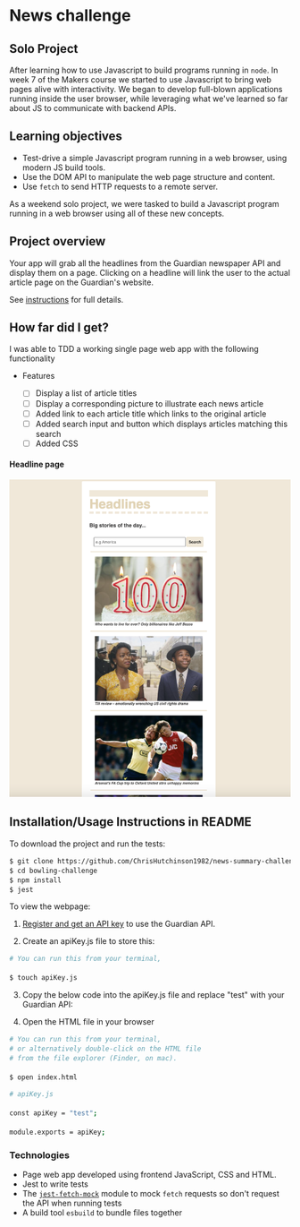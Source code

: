 # News challenge

## Solo Project

After learning how to use Javascript to build programs running in `node`. In week 7 of the Makers course we started to use Javascript to bring web pages alive with interactivity. We began to develop full-blown applications running inside the user browser, while leveraging what we've learned so far about JS to communicate with backend APIs.

## Learning objectives

- Test-drive a simple Javascript program running in a web browser, using modern JS build tools.
- Use the DOM API to manipulate the web page structure and content.
- Use `fetch` to send HTTP requests to a remote server.

As a weekend solo project, we were tasked to build a Javascript program running in a web browser using all of these new concepts.

## Project overview

Your app will grab all the headlines from the Guardian newspaper API and display them on a
page. Clicking on a headline will link the user to the actual article page on the Guardian's website.

See [instructions](instructions.md) for full details.

## How far did I get?

I was able to TDD a working single page web app with the following functionality

- Features

  - [ ] Display a list of article titles
  - [ ] Display a corresponding picture to illustrate each news article
  - [ ] Added link to each article title which links to the original article
  - [ ] Added search input and button which displays articles matching this search
  - [ ] Added CSS

#### Headline page

![Headlines page screenshot](./images/news-summary-project-headlines-page-screenshot-one.png)

## Installation/Usage Instructions in README

To download the project and run the tests:

```sh
$ git clone https://github.com/ChrisHutchinson1982/news-summary-challenge.git
$ cd bowling-challenge
$ npm install
$ jest
```

To view the webpage:

1. [Register and get an API
   key](https://open-platform.theguardian.com/access/) to use the Guardian API.

2. Create an apiKey.js file to store this:

```bash
# You can run this from your terminal,

$ touch apiKey.js
```

3. Copy the below code into the apiKey.js file and replace "test" with your Guardian API:

4. Open the HTML file in your browser

```bash
# You can run this from your terminal,
# or alternatively double-click on the HTML file
# from the file explorer (Finder, on mac).

$ open index.html
```

```bash
# apiKey.js

const apiKey = "test";

module.exports = apiKey;
```

### Technologies

- Page web app developed using frontend JavaScript, CSS and HTML.
- Jest to write tests
- The [`jest-fetch-mock`](https://www.npmjs.com/package/jest-fetch-mock) module to mock `fetch` requests so don't request the API when running tests
- A build tool `esbuild` to bundle files together
